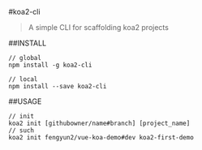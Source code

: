 #koa2-cli

>A simple CLI for scaffolding koa2 projects

##INSTALL

```shell
// global
npm install -g koa2-cli

// local
npm install --save koa2-cli
```

##USAGE

```shell
// init
koa2 init [githubowner/name#branch] [project_name]
// such
koa2 init fengyun2/vue-koa-demo#dev koa2-first-demo
```

